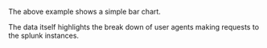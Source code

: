 The above example shows a simple bar chart.

The data itself highlights the break down of user agents making requests to the splunk instances.
